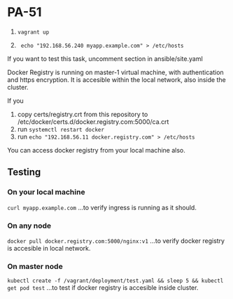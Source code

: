 # PA-51

1. ```vagrant up```

2. ``` echo "192.168.56.240 myapp.example.com" > /etc/hosts```

If you want to test this task, uncomment section in ansible/site.yaml

Docker Registry is running on master-1 virtual machine, with authentication and https encryption. 
It is accesible within the local network, also inside the cluster. 

If you 
1. copy certs/registry.crt from this repository to /etc/docker/certs.d/docker.registry.com:5000/ca.crt 
2. run ```systemctl restart docker```
3. run ```echo "192.168.56.11 docker.registry.com" > /etc/hosts ```

You can access docker registry from your local machine also.

## Testing

### On your local machine
```curl myapp.example.com```   ...to verify ingress is running as it should.

### On any node
```docker pull docker.registry.com:5000/nginx:v1```   ...to verify docker registry is accesible in local network. 

### On master node
```kubectl create -f /vagrant/deployment/test.yaml && sleep 5 && kubectl get pod test```   ...to test if docker registry is accesible inside cluster.
